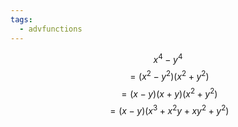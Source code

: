 ```yaml
---
tags:
  - advfunctions
---
```

$$x^4-y^4$$
$$= (x^{2}-y^2)(x^2+y^2)$$
$$= (x-y)(x+y)(x^2+y^2)$$
$$= (x-y)(x^3+x^2y+xy^2+y^2)$$
